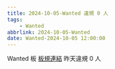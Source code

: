```yaml
---
title: 2024-10-05-Wanted 違規 0 人
tags:
    - Wanted
abbrlink: 2024-10-05-Wanted
date: Wanted-2024-10-05 12:00:00
---
```

Wanted 板 [板規連結](https://www.ptt.cc/bbs/Wanted/M.1608829773.A.D3B.html)
昨天違規 0 人
